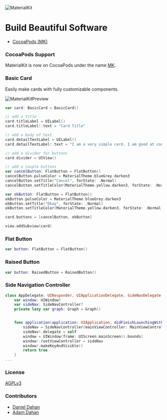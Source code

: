 ![MaterialKit](http://materialkit.io/MaterialKitLogo.png)

# Build Beautiful Software

* [CocoaPods (MK)](https://cocoapods.org/?q=MK)

### CocoaPods Support
MaterialKit is now on CocoaPods under the name [MK](https://cocoapods.org/?q=MK).


### Basic Card

Easily make cards with fully customizable components.

![MaterialKitPreview](http://sandbox.local:3000/basiccardpreview.gif)

```swift
var card: BasicCard = BasicCard()

// add a title
card.titleLabel = UILabel()
card.titleLabel!.text = "Card Title"

// add a body of text
card.detailTextLabel = UILabel()
card.detailTextLabel!.text = "I am a very simple card. I am good at containing small bits of information. I am convenient because I require little markup to use effectively."

// add a divider for buttons
card.divider = UIView()

// add a couple buttons
var cancelButton: FlatButton = FlatButton()
cancelButton.pulseColor = MaterialTheme.blueGrey.darken3
cancelButton.setTitle("Cancel", forState: .Normal)
cancelButton.setTitleColor(MaterialTheme.yellow.darken3, forState: .Normal)

var okButton: FlatButton = FlatButton()
okButton.pulseColor = MaterialTheme.blueGrey.darken3
okButton.setTitle("Okay", forState: .Normal)
okButton.setTitleColor(MaterialTheme.yellow.darken3, forState: .Normal)

card.buttons = [cancelButton, okButton]

view.addSubview(card)
```

### Flat Button

```swift
var button: FlatButton = FlatButton()
```

### Raised Button

```swift
var button: RaisedButton = RaisedButton()
```

### Side Navigation Controller

```swift
class AppDelegate: UIResponder, UIApplicationDelegate, SideNavDelegate {
	var window: UIWindow?
	var sideNav: SideNavController?
	private lazy var graph: Graph = Graph()


	func application(application: UIApplication, didFinishLaunchingWithOptions launchOptions: [NSObject: AnyObject]?) -> Bool {
		sideNav = SideNavController(mainViewController: MainViewController(), leftViewController: LeftViewController(), rightViewController: RightViewController())
		sideNav!.delegate = self
		window = UIWindow(frame: UIScreen.mainScreen().bounds)
		window!.rootViewController = sideNav
		window!.makeKeyAndVisible()
		return true
	}
...
```

### License


[AGPLv3](http://choosealicense.com/licenses/agpl-3.0/)


### Contributors


* [Daniel Dahan](https://github.com/danieldahan)
* [Adam Dahan](https://github.com/adamdahan)
